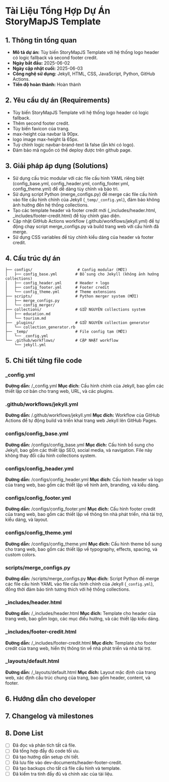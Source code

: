 # Tài Liệu Tổng Hợp Dự Án StoryMapJS Template

## 1. Thông tin tổng quan

-   **Mô tả dự án:** Tùy biến StoryMapJS Template với hệ thống logo header có logic fallback và second footer credit.
-   **Ngày bắt đầu:** 2025-06-02
-   **Ngày cập nhật cuối:** 2025-06-03
-   **Công nghệ sử dụng:** Jekyll, HTML, CSS, JavaScript, Python, GitHub Actions.
-   **Tiến độ hoàn thành:** Hoàn thành

## 2. Yêu cầu dự án (Requirements)

-   Tùy biến StoryMapJS Template với hệ thống logo header có logic fallback.
-   Thêm second footer credit.
-   Tùy biến favicon của trang.
-   max-height của navbar là 90px.
-   logo image max-height là 65px.
-   Tuỳ chỉnh logic navbar-brand-text là false (ẩn khi có logo).
-   Đảm bảo mã nguồn có thể deploy được trên github page.

## 3. Giải pháp áp dụng (Solutions)

-   Sử dụng cấu trúc modular với các file cấu hình YAML riêng biệt (config_base.yml, config_header.yml, config_footer.yml, config_theme.yml) để dễ dàng tùy chỉnh và bảo trì.
-   Sử dụng script Python (merge_configs.py) để merge các file cấu hình vào file cấu hình chính của Jekyll (`_temp/_config.yml`), đảm bảo không ảnh hưởng đến hệ thống collections.
-   Tạo các template header và footer credit mới (_includes/header.html, _includes/footer-credit.html) để tùy chỉnh giao diện.
-   Cập nhật GitHub Actions workflow (.github/workflows/jekyll.yml) để tự động chạy script merge_configs.py và build trang web với cấu hình đã merge.
-   Sử dụng CSS variables để tùy chỉnh kiểu dáng của header và footer credit.

## 4. Cấu trúc dự án

```
├── configs/                    # Config modular (MỚI)
│   ├── config_base.yml        # Bổ sung cho Jekyll (không ảnh hưởng collections)
│   ├── config_header.yml      # Header + logo
│   ├── config_footer.yml      # Footer credit
│   └── config_theme.yml       # Theme extensions
├── scripts/                   # Python merger system (MỚI)
│   ├── merge_configs.py
│   └── config_merger/
├── collections/               # GIỮ NGUYÊN collections system
│   ├── education.md
│   └── tourism.md
├── _plugins/                  # GIỮ NGUYÊN collection generator
│   └── collection_generator.rb
├── _temp/                     # File config tạm (MỚI)
│   └── _config.yml
└── .github/workflows/         # CẬP NHẬT workflow
    └── jekyll.yml
```

## 5. Chi tiết từng file code

### _config.yml
**Đường dẫn:** /_config.yml
**Mục đích:** Cấu hình chính của Jekyll, bao gồm các thiết lập cơ bản cho trang web, URL, và các plugins.

### .github/workflows/jekyll.yml
**Đường dẫn:** /.github/workflows/jekyll.yml
**Mục đích:** Workflow của GitHub Actions để tự động build và triển khai trang web Jekyll lên GitHub Pages.

### configs/config_base.yml
**Đường dẫn:** /configs/config_base.yml
**Mục đích:** Cấu hình bổ sung cho Jekyll, bao gồm các thiết lập SEO, social media, và navigation. File này không thay đổi cấu hình collections system.

### configs/config_header.yml
**Đường dẫn:** /configs/config_header.yml
**Mục đích:** Cấu hình header và logo của trang web, bao gồm các thiết lập về hình ảnh, branding, và kiểu dáng.

### configs/config_footer.yml
**Đường dẫn:** /configs/config_footer.yml
**Mục đích:** Cấu hình footer credit của trang web, bao gồm các thiết lập về thông tin nhà phát triển, nhà tài trợ, kiểu dáng, và layout.

### configs/config_theme.yml
**Đường dẫn:** /configs/config_theme.yml
**Mục đích:** Cấu hình theme bổ sung cho trang web, bao gồm các thiết lập về typography, effects, spacing, và custom colors.

### scripts/merge_configs.py
**Đường dẫn:** /scripts/merge_configs.py
**Mục đích:** Script Python để merge các file cấu hình YAML vào file cấu hình chính của Jekyll (`_config.yml`), đồng thời đảm bảo tính tương thích với hệ thống collections.

### _includes/header.html
**Đường dẫn:** /_includes/header.html
**Mục đích:** Template cho header của trang web, bao gồm logo, các mục điều hướng, và các thiết lập kiểu dáng.

### _includes/footer-credit.html
**Đường dẫn:** /_includes/footer-credit.html
**Mục đích:** Template cho footer credit của trang web, hiển thị thông tin về nhà phát triển và nhà tài trợ.

### _layouts/default.html
**Đường dẫn:** /_layouts/default.html
**Mục đích:** Layout mặc định của trang web, xác định cấu trúc chung của trang, bao gồm header, content, và footer.

## 6. Hướng dẫn cho developer
## 7. Changelog và milestones

## 8. Done List

-   [ ] Đã đọc và phân tích tất cả file.
-   [ ] Đã tổng hợp đầy đủ code tối ưu.
-   [ ] Đã tạo hướng dẫn setup chi tiết.
-   [ ] Đã lưu file vào dev-documents/header-footer-credit.
-   [ ] Đã tạo backups cho tất cả file cấu hình và template.
-   [ ] Đã kiểm tra tính đầy đủ và chính xác của tài liệu.